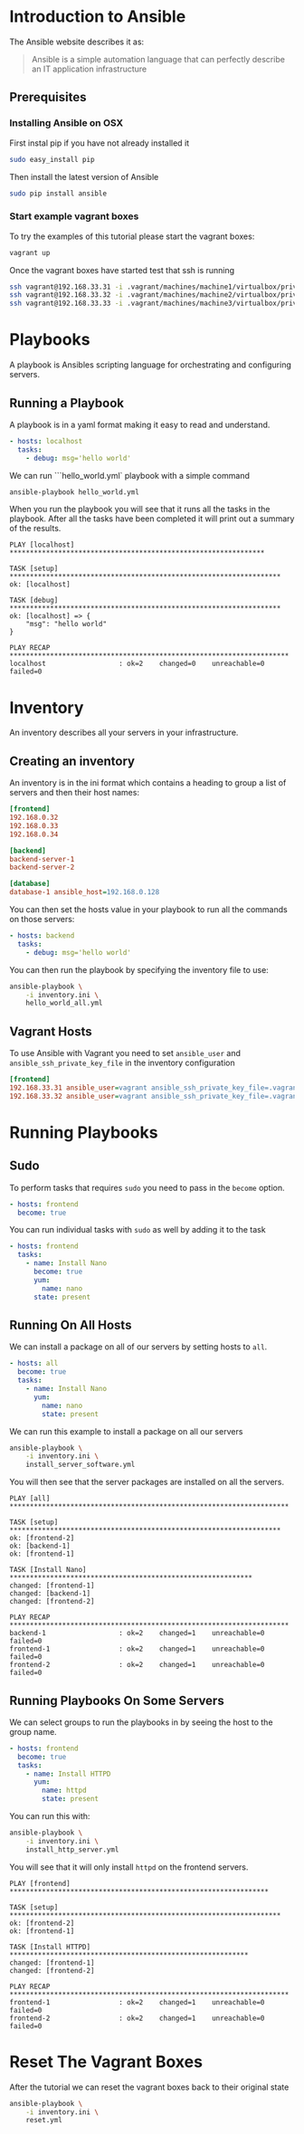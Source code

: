 # Introduction to Ansible
The Ansible website describes it as:
> Ansible is a simple automation language that can perfectly describe an IT application infrastructure

## Prerequisites
### Installing Ansible on OSX
First instal pip if you have not already installed it
```bash
sudo easy_install pip
```
Then install the latest version of Ansible
```bash
sudo pip install ansible
```
### Start example vagrant boxes
To try the examples of this tutorial please start the vagrant boxes:
```bash
vagrant up
```
Once the vagrant boxes have started test that ssh is running
```bash
ssh vagrant@192.168.33.31 -i .vagrant/machines/machine1/virtualbox/private_key exit
ssh vagrant@192.168.33.32 -i .vagrant/machines/machine2/virtualbox/private_key exit
ssh vagrant@192.168.33.33 -i .vagrant/machines/machine3/virtualbox/private_key exit
```
# Playbooks
A playbook is Ansibles scripting language for orchestrating and configuring servers.
## Running a Playbook
A playbook is in a yaml format making it easy to read and understand.

```yaml
- hosts: localhost
  tasks:
    - debug: msg='hello world'
```
We can run ```hello_world.yml` playbook with a simple command
```bash
ansible-playbook hello_world.yml
```
When you run the playbook you will see that it runs all the tasks in the playbook.
After all the tasks have been completed it will print out a summary of the results.
```
PLAY [localhost] ***************************************************************

TASK [setup] *******************************************************************
ok: [localhost]

TASK [debug] *******************************************************************
ok: [localhost] => {
    "msg": "hello world"
}

PLAY RECAP *********************************************************************
localhost                  : ok=2    changed=0    unreachable=0    failed=0  
```
# Inventory
An inventory describes all your servers in your infrastructure.
## Creating an inventory
An inventory is in the ini format which contains a heading to group a list of servers and then their host names:
```ini
[frontend]
192.168.0.32
192.168.0.33
192.168.0.34

[backend]
backend-server-1
backend-server-2

[database]
database-1 ansible_host=192.168.0.128
```
You can then set the hosts value in your playbook to run all the commands on those servers:
```yaml
- hosts: backend
  tasks:
    - debug: msg='hello world'
```
You can then run the playbook by specifying the inventory file to use:
```bash
ansible-playbook \
    -i inventory.ini \
    hello_world_all.yml
```
## Vagrant Hosts
To use Ansible with Vagrant you need to set ```ansible_user``` and ```ansible_ssh_private_key_file``` in the inventory configuration
```ini
[frontend]
192.168.33.31 ansible_user=vagrant ansible_ssh_private_key_file=.vagrant/machines/machine1/virtualbox/private_key
192.168.33.32 ansible_user=vagrant ansible_ssh_private_key_file=.vagrant/machines/machine2/virtualbox/private_key
```
# Running Playbooks
## Sudo
To perform tasks that requires ```sudo``` you need to pass in the ```become``` option.
```yaml
- hosts: frontend
  become: true
```
You can run individual tasks with ```sudo``` as well by adding it to the task
```yaml
- hosts: frontend
  tasks:
    - name: Install Nano
      become: true
      yum:
        name: nano
      state: present
```
## Running On All Hosts 
We can install a package on all of our servers by setting hosts to ```all```.
```yaml
- hosts: all
  become: true
  tasks:
    - name: Install Nano
      yum:
        name: nano
        state: present
```
We can run this example to install a package on all our servers
```bash
ansible-playbook \
    -i inventory.ini \
    install_server_software.yml
```
You will then see that the server packages are installed on all the servers.
```
PLAY [all] *********************************************************************

TASK [setup] *******************************************************************
ok: [frontend-2]
ok: [backend-1]
ok: [frontend-1]

TASK [Install Nano] ************************************************************
changed: [frontend-1]
changed: [backend-1]
changed: [frontend-2]

PLAY RECAP *********************************************************************
backend-1                  : ok=2    changed=1    unreachable=0    failed=0   
frontend-1                 : ok=2    changed=1    unreachable=0    failed=0   
frontend-2                 : ok=2    changed=1    unreachable=0    failed=0
```
## Running Playbooks On Some Servers
We can select groups to run the playbooks in by seeing the host to the group name.
```yaml
- hosts: frontend
  become: true
  tasks:
    - name: Install HTTPD
      yum:
        name: httpd
        state: present
```
You can run this with:
```bash
ansible-playbook \
    -i inventory.ini \
    install_http_server.yml 
```
You will see that it will only install ```httpd``` on the frontend servers.
```
PLAY [frontend] ****************************************************************

TASK [setup] *******************************************************************
ok: [frontend-2]
ok: [frontend-1]

TASK [Install HTTPD] ***********************************************************
changed: [frontend-1]
changed: [frontend-2]

PLAY RECAP *********************************************************************
frontend-1                 : ok=2    changed=1    unreachable=0    failed=0   
frontend-2                 : ok=2    changed=1    unreachable=0    failed=0
```



# Reset The Vagrant Boxes
After the tutorial we can reset the vagrant boxes back to their original state
```bash
ansible-playbook \
    -i inventory.ini \
    reset.yml
```
